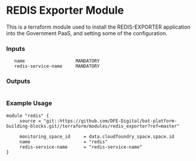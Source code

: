 # REDIS Exporter Module
This is a terraform module used to install the REDIS-EXPORTER application into the Government PaaS, and setting some of the configuration.

### Inputs
```monitoring_space_id    MANDATORY
   name                   MANDATORY
   redis-service-name     MANDATORY

```

### Outputs
``` endpoint    URL of Redis exporters endpoint, required by Prometheus
```

### Example Usage
```
module "redis" {
     source = "git::https://github.com/DFE-Digital/bat-platform-building-blocks.git//terraform/modules/redis_exporter?ref=master"

     monitoring_space_id     = data.cloudfoundry_space.space.id
     name                    = "redis"
     redis-service-name      = "redis-service-name"
}
```

